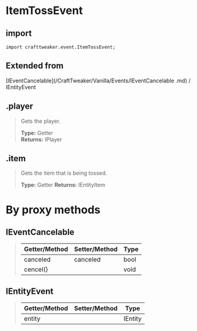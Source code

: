 # ItemTossEvent

## import
`import crafttweaker.event.ItemTossEvent;`

## Extended from
[IEventCancelable](/CraftTweaker/Vanilla/Events/IEventCancelable .md) / IEntityEvent

## .player
> Gets the player.
>
> **Type:** Getter  
> **Returns:** IPlayer

## .item
> Gets the item that is being tossed.
>
> **Type:** Getter 
> **Returns:** IEntityItem

# By proxy methods

## IEventCancelable
> | Getter/Method   | Setter/Method     | Type                  |
> |-----------------|-------------------|-----------------------|
> | canceled        | canceled          | bool                  |
> | cencel()        |                   | void                  |

## IEntityEvent
> | Getter/Method   | Setter/Method     | Type                  |
> |-----------------|-------------------|-----------------------|
> | entity          |                   | IEntity               |